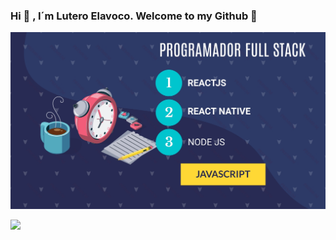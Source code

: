 ### Hi 👋 , I´m Lutero Elavoco. Welcome to my Github :raised_hands: 


![](intro.jpg)



<img src="https://www.crossover.si/wp-content/uploads/2018/06/Facebook-icon.png" width="50px"> 
